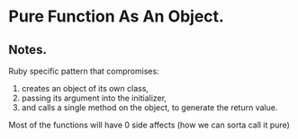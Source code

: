 # Pure Function As An Object.

## Notes.

Ruby specific pattern that compromises:

1. creates an object of its own class,
1. passing its argument into the initializer,
1. and calls a single method on the object, to generate the return value.

Most of the functions will have 0 side affects (how we can sorta call it pure)
